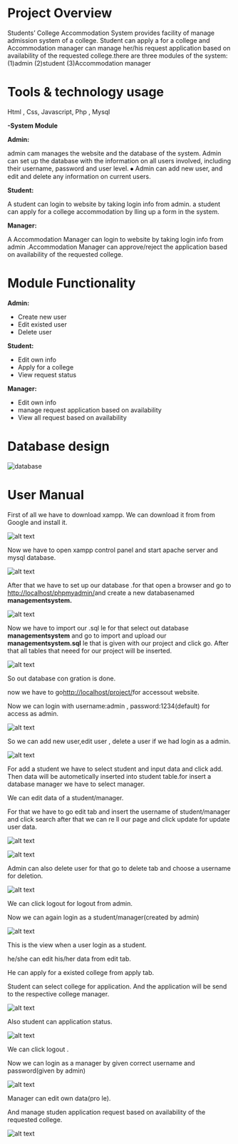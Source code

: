 <h1>Project Overview</h1>

Students’ College Accommodation System  provides facility of manage admission system of a college. Student can apply a for a college and Accommodation manager can manage her/his request application based on availability of the requested college.there are three modules of the system: (1)admin (2)student (3)Accommodation  manager

<h1>Tools & technology usage</h1>

Html , Css, Javascript, Php , Mysql

**-System Module**

**Admin:**

admin cam manages the website and the database of the system. Admin can set up the database with the information on all users involved, including their username, password and user level. ⦁ Admin can add new user, and edit and delete any information on current users.

**Student:**

A student can login to website by taking login info from admin. a student can  apply for a college accommodation by  lling up a form in the system.

**Manager:**

A Accommodation Manager can login to website by taking login info from admin .Accommodation Manager can  approve/reject the application based on availability of the requested college.

<h1>Module Functionality</h1>

**Admin:**

- Create new user
- Edit existed user
- Delete user

**Student:**

- Edit own info
- Apply for a college
- View request status

**Manager:**

- Edit own info
- manage request application based on availability
- View all request based on availability

<h1>Database design</h1>

![database](https://i.ibb.co/Kzg26mY/Aspose-Words-b9253608-d095-406d-859e-18df2f7bd153-001.jpg")

<h1>User Manual</h1>

First of all we have to download xampp. We can download it from from Google and install it.

![alt text](https://i.ibb.co/HFfCJgx/Aspose-Words-b9253608-d095-406d-859e-18df2f7bd153-002.png)

Now we have to open xampp control panel and start apache server and mysql database.

![alt text](https://i.ibb.co/6XcSY0M/Aspose-Words-b9253608-d095-406d-859e-18df2f7bd153-003.png)

After that we have to set up our database .for that open a browser and go to <http://localhost/phpmyadmin/>and create a new databasenamed **managementsystem.**

![alt text](https://i.ibb.co/3y4CHch/Aspose-Words-b9253608-d095-406d-859e-18df2f7bd153-004.jpg)

Now we have to import our .sql  le for that select out database **managementsystem** and go to import and upload our **managementsystem.sql**  le that is given with our project and click go. After that all tables that neeed for our project will be inserted.

![alt text](https://i.ibb.co/W3ctv9h/Aspose-Words-b9253608-d095-406d-859e-18df2f7bd153-005.jpg)

So out database con gration is done.

now  we have to go<http://localhost/project/>for accessout website.

Now we can login with username:admin , password:1234(default) for access as admin.

![alt text](https://i.ibb.co/Dpn95Dm/Aspose-Words-b9253608-d095-406d-859e-18df2f7bd153-006.jpg)

So we can add new user,edit user , delete a user if we had login as a admin.

![alt text](https://i.ibb.co/1bkzKQf/Aspose-Words-b9253608-d095-406d-859e-18df2f7bd153-007.jpg)

For add a student we have to select student and input data and click add. Then data will be autometically inserted into student table.for insert a database manager we have to select manager.

We can edit data of a student/manager.

For that we have to go edit tab and insert the username of student/manager and click search after that we can re ll our page and click update for update user data.

![alt text](https://i.ibb.co/9qQzRQd/Aspose-Words-b9253608-d095-406d-859e-18df2f7bd153-008.jpg)

![alt text](https://i.ibb.co/xftdLXz/Aspose-Words-b9253608-d095-406d-859e-18df2f7bd153-009.jpg)

Admin can also delete user for that go to delete tab and choose a username for deletion.

![alt text](https://i.ibb.co/n7p1012/Aspose-Words-b9253608-d095-406d-859e-18df2f7bd153-010.jpg)

We can click logout for logout from admin.

Now we can again login as a student/manager(created by admin)

![alt text](https://i.ibb.co/ScKDCQK/Aspose-Words-b9253608-d095-406d-859e-18df2f7bd153-011.jpg)

This is the view when a user login as a student.

he/she can edit his/her data from edit tab.

He can apply for a existed college from apply tab.

Student can select college for application. And the application will be send to the respective college manager.

![alt text](https://i.ibb.co/kXCxn9Q/Aspose-Words-b9253608-d095-406d-859e-18df2f7bd153-012.jpg)

Also student can application status.

![alt text](https://i.ibb.co/pKfv1g5/Aspose-Words-b9253608-d095-406d-859e-18df2f7bd153-013.jpg)

We can click logout .

Now we can login as a manager by given correct username and password(given by admin)

![alt text](https://i.ibb.co/D1YSH3Y/Aspose-Words-b9253608-d095-406d-859e-18df2f7bd153-014.jpg)

Manager can edit own data(pro le).

And manage studen application request based on availability of the requested college.

![alt text](https://i.ibb.co/pb6STRY/Aspose-Words-b9253608-d095-406d-859e-18df2f7bd153-015.jpg)
